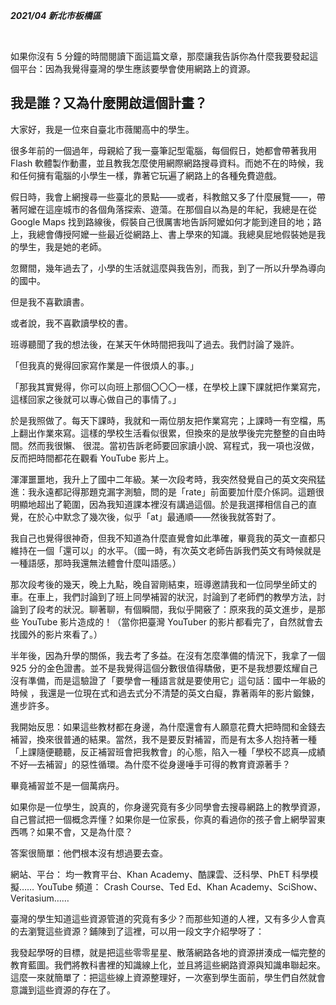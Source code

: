 ***2021/04 新北市板橋區***

<br />

如果你沒有 5 分鐘的時間閱讀下面這篇文章，那麼讓我告訴你為什麼我要發起這個平台：因為我覺得臺灣的學生應該要學會使用網路上的資源。

## 我是誰？又為什麼開啟這個計畫？

大家好，我是一位來自臺北市薇閣高中的學生。

很多年前的一個過年，母親給了我一臺筆記型電腦，每個假日，她都會帶著我用 Flash 軟體製作動畫，並且教我怎麼使用網際網路搜尋資料。而她不在的時候，我和任何擁有電腦的小學生一樣，靠著它玩遍了網路上的各種免費遊戲。

假日時，我會上網搜尋一些臺北的景點——或者，科教館又多了什麼展覽——，帶著阿嬤在這座城市的各個角落探索、遊蕩。在那個自以為是的年紀，我總是在從 Google Maps 找到路線後，假裝自己很厲害地告訴阿嬤如何才能到達目的地；路上，我總會傳授阿嬤一些最近從網路上、書上學來的知識。我總臭屁地假裝她是我的學生，我是她的老師。

忽爾間，幾年過去了，小學的生活就這麼與我告別，而我，到了一所以升學為導向的國中。

但是我不喜歡讀書。

或者說，我不喜歡讀學校的書。

班導聽聞了我的想法後，在某天午休時間把我叫了過去。我們討論了幾許。

「但我真的覺得回家寫作業是一件很煩人的事。」

「那我其實覺得，你可以向班上那個〇〇〇一樣，在學校上課下課就把作業寫完，這樣回家之後就可以專心做自己的事情了。」

於是我照做了。每天下課時，我就和一兩位朋友把作業寫完；上課時一有空檔，馬上翻出作業來寫。這樣的學校生活看似很累，但換來的是放學後完完整整的自由時間。然而我很懶、 很混。當初告訴老師要回家讀小說、寫程式，我一項也沒做，反而把時間都花在觀看 YouTube 影片上。

渾渾噩噩地，我升上了國中二年級。某一次段考時，我突然發覺自己的英文突飛猛進：我永遠都記得那題克漏字測驗，問的是「rate」前面要加什麼介係詞。這題很明顯地超出了範圍，因為我知道課本裡沒有講過這個。於是我選擇相信自己的直覺，在於心中默念了幾次後，似乎「at」最通順——然後我就答對了。

我自己也覺得很神奇，但我不知道為什麼直覺會如此準確，畢竟我的英文一直都只維持在一個「還可以」的水平。（國一時，有次英文老師告訴我們英文有時候就是一種語感，那時我還無法體會什麼叫語感。）

那次段考後的幾天，晚上九點，晚自習剛結束，班導邀請我和一位同學坐師丈的車。在車上，我們討論到了班上同學補習的狀況，討論到了老師們的教學方法，討論到了段考的狀況。聊著聊，有個瞬間，我似乎開竅了：原來我的英文進步，是那些 YouTube 影片造成的！（當你把臺灣 YouTuber 的影片都看完了，自然就會去找國外的影片來看了。）

半年後，因為升學的關係，我去考了多益。在沒有怎麼準備的情況下，我拿了一個 925 分的金色證書。並不是我覺得這個分數很值得驕傲，更不是我想要炫耀自己沒有準備，而是這驗證了「要學會一種語言就是要使用它」這句話：國中一年級的時候 ，我還是一位現在式和過去式分不清楚的英文白癡，靠著兩年的影片鍛鍊，進步許多。

我開始反思：如果這些教材都在身邊，為什麼還會有人願意花費大把時間和金錢去補習，換來很普通的結果。當然，我不是要反對補習，而是有太多人抱持著一種「上課隨便聽聽，反正補習班會把我教會」的心態，陷入一種「學校不認真—成績不好—去補習」的惡性循環。為什麼不從身邊唾手可得的教育資源著手？

畢竟補習並不是一個萬病丹。

如果你是一位學生，說真的，你身邊究竟有多少同學會去搜尋網路上的教學資源，自己嘗試把一個概念弄懂？如果你是一位家長，你真的看過你的孩子會上網學習東西嗎？如果不會，又是為什麼？

答案很簡單：他們根本沒有想過要去查。

網站、平台： 均一教育平台、Khan Academy、酷課雲、泛科學、PhET 科學模擬…… YouTube 頻道： Crash Course、Ted Ed、Khan Academy、SciShow、Veritasium……

臺灣的學生知道這些資源管道的究竟有多少？而那些知道的人裡，又有多少人會真的去瀏覽這些資源？鋪陳到了這裡，可以用一段文字介紹學呀了：

我發起學呀的目標，就是把這些零零星星、散落網路各地的資源拼湊成一幅完整的教育藍圖。我們將教科書裡的知識線上化，並且將這些網路資源與知識串聯起來。這麼一來就簡單了：把這些線上資源整理好，一次塞到學生面前，學生們自然就會意識到這些資源的存在了。
